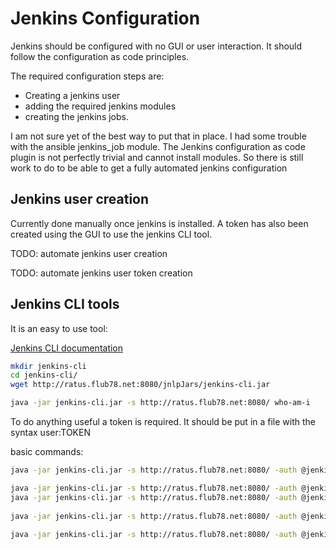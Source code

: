 # Jenkins Configuration

Jenkins should be configured with no GUI or user interaction. It should follow the configuration as code principles.

The required configuration steps are:
- Creating a jenkins user
- adding the required jenkins modules
- creating the jenkins jobs.

I am not sure yet of the best way to put that in place. I had some trouble with the ansible jenkins_job module. The Jenkins configuration as code plugin is not perfectly trivial and cannot install modules. So there is still work to do to be able to get a fully automated jenkins configuration

## Jenkins user creation

Currently done manually once jenkins is installed. A token has also been created using the GUI to use the jenkins CLI tool.

TODO: automate jenkins user creation

TODO: automate jenkins user token creation

## Jenkins CLI tools

It is an easy to use tool:

[Jenkins CLI documentation](https://www.jenkins.io/doc/book/managing/cli/)

```sh
mkdir jenkins-cli
cd jenkins-cli/
wget http://ratus.flub78.net:8080/jnlpJars/jenkins-cli.jar

java -jar jenkins-cli.jar -s http://ratus.flub78.net:8080/ who-am-i
```

To do anything useful a token is required. It should be put in a file with the syntax user:TOKEN

basic commands:
```sh
java -jar jenkins-cli.jar -s http://ratus.flub78.net:8080/ -auth @jenkins_token who-am-i

java -jar jenkins-cli.jar -s http://ratus.flub78.net:8080/ -auth @jenkins_token install-plugin phing
java -jar jenkins-cli.jar -s http://ratus.flub78.net:8080/ -auth @jenkins_token install-plugin htmlpublisher
		
java -jar jenkins-cli.jar -s http://ratus.flub78.net:8080/ -auth @jenkins_token safe-restart
		
java -jar jenkins-cli.jar -s http://ratus.flub78.net:8080/ -auth @jenkins_token list-jobs
```



